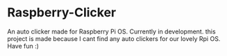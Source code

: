 # Raspberry-Clicker
An auto clicker made for Raspberry Pi OS. Currently in development. 
this project is made because I cant find any auto clickers for our lovely Rpi OS. 
Have fun :)
